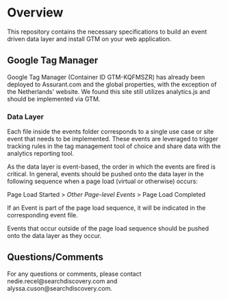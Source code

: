<h1 id="overview"><strong>Overview</strong></h1>
<p>This repository contains the necessary specifications to build an event driven data layer and install GTM on your web application.</p>
<h2 id="google-tag-manager-deployment">Google Tag Manager&nbsp;</h2>
<p>Google Tag Manager (Container ID <span data-sheets-value="{&quot;1&quot;:2,&quot;2&quot;:&quot;GTM-KQFMSZR&quot;}" data-sheets-userformat="{&quot;2&quot;:4737,&quot;3&quot;:{&quot;1&quot;:0},&quot;10&quot;:1,&quot;12&quot;:0,&quot;15&quot;:&quot;Arial&quot;}">GTM-KQFMSZR) </span>has already been deployed to Assurant.com and the global properties, with the exception of the Netherlands' website. We found this site still utilizes analytics.js and should be implemented via GTM.</p>
<h3 id="implement-the-code-snippets-in-the-of-the-sample-html-page">Data Layer</h3>
<p>Each file inside the events folder corresponds to a single use case or site event that needs to be implemented. These events are leveraged to trigger tracking rules in the tag management tool of choice and share data with the analytics reporting tool.</p>
<p>As the data layer is event-based, the order in which the events are fired is critical. In general, events should be pushed onto the data layer in the following sequence when a page load (virtual or otherwise) occurs:</p>
<p>Page Load Started &gt; <em>Other Page-level Events</em> &gt; Page Load Completed</p>
<p>If an Event is part of the page load sequence, it will be indicated in the corresponding event file.</p>
<p>Events that occur outside of the page load sequence should be pushed onto the data layer as they occur.</p>
<h2 id="questionscomments">Questions/Comments</h2>
<p>For any questions or comments, please contact nedie.recel@searchdiscovery.com and alyssa.cuson@searchdiscovery.com.</p>
